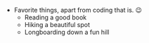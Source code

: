 * Favorite things, apart from coding that is. :wink:
  * Reading a good book
  * Hiking a beautiful spot
  * Longboarding down a fun hill
